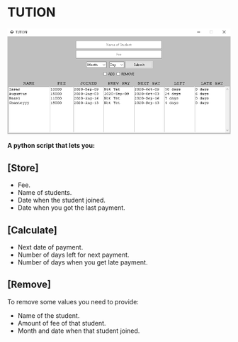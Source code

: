 # TUTION

<img src="included_files/1.png">

**A python script that lets you:**

## [Store]

- Fee.
- Name of students.
- Date when the student joined.
- Date when you got the last payment.

## [Calculate]

- Next date of payment.
- Number of days left for next payment.
- Number of days when you get late payment.

## [Remove]

To remove some values you need to provide:

- Name of the student.
- Amount of fee of that student.
- Month and date when that student joined.
